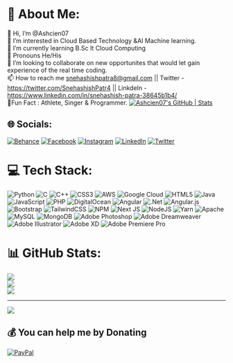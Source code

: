 # 💫 About Me:
👋 Hi, I’m @Ashcien07<br>👀 I’m interested in Cloud Based Technology &AI Machine learning.<br>🌱 I’m currently learning B.Sc It Cloud Computing<br>👀 Pronouns He/His<br>💞️ I’m looking to collaborate on new opportunites that would let gain experience of the real time coding.<br>📫 How to reach me snehashishpatra8@gmail.com || Twitter -https://twitter.com/SnehashishPatr4 || LinkdeIn - https://www.linkedin.com/in/snehashish-patra-38645b1b4/<br>🥇Fun Fact : Athlete, Singer & Programmer.
[![Ashcien07's GitHub | Stats](https://stats.quine.sh/Ashcien07/github?theme=dark)](https://quine.sh?utm_source=widgets&utm_campaign=Ashcien07)

## 🌐 Socials:
[![Behance](https://img.shields.io/badge/Behance-1769ff?logo=behance&logoColor=white)](https://www.behance.net/Ashcien) [![Facebook](https://img.shields.io/badge/Facebook-%231877F2.svg?logo=Facebook&logoColor=white)](https://www.facebook.com/snehashish.patra.566) [![Instagram](https://img.shields.io/badge/Instagram-%23E4405F.svg?logo=Instagram&logoColor=white)](https://www.instagram.com/ashcien_06/) [![LinkedIn](https://img.shields.io/badge/LinkedIn-%230077B5.svg?logo=linkedin&logoColor=white)](https://www.linkedin.com/in/snehashish-patra-38645b1b4/) [![Twitter](https://img.shields.io/badge/Twitter-%231DA1F2.svg?logo=Twitter&logoColor=white)](https://twitter.com/SnehashishPatr4) 

# 💻 Tech Stack:
![Python](https://img.shields.io/badge/python-3670A0?style=for-the-badge&logo=python&logoColor=ffdd54) ![C](https://img.shields.io/badge/c-%2300599C.svg?style=for-the-badge&logo=c&logoColor=white) ![C++](https://img.shields.io/badge/c++-%2300599C.svg?style=for-the-badge&logo=c%2B%2B&logoColor=white) ![CSS3](https://img.shields.io/badge/css3-%231572B6.svg?style=for-the-badge&logo=css3&logoColor=white) ![AWS](https://img.shields.io/badge/AWS-%23FF9900.svg?style=for-the-badge&logo=amazon-aws&logoColor=white) ![Google Cloud](https://img.shields.io/badge/Google%20Cloud-%234285F4.svg?style=for-the-badge&logo=google-cloud&logoColor=white) ![HTML5](https://img.shields.io/badge/html5-%23E34F26.svg?style=for-the-badge&logo=html5&logoColor=white) ![Java](https://img.shields.io/badge/java-%23ED8B00.svg?style=for-the-badge&logo=java&logoColor=white) ![JavaScript](https://img.shields.io/badge/javascript-%23323330.svg?style=for-the-badge&logo=javascript&logoColor=%23F7DF1E) ![PHP](https://img.shields.io/badge/php-%23777BB4.svg?style=for-the-badge&logo=php&logoColor=white) ![DigitalOcean](https://img.shields.io/badge/DigitalOcean-%230167ff.svg?style=for-the-badge&logo=digitalOcean&logoColor=white) ![Angular](https://img.shields.io/badge/angular-%23DD0031.svg?style=for-the-badge&logo=angular&logoColor=white) ![.Net](https://img.shields.io/badge/.NET-5C2D91?style=for-the-badge&logo=.net&logoColor=white) ![Angular.js](https://img.shields.io/badge/angular.js-%23E23237.svg?style=for-the-badge&logo=angularjs&logoColor=white) ![Bootstrap](https://img.shields.io/badge/bootstrap-%23563D7C.svg?style=for-the-badge&logo=bootstrap&logoColor=white) ![TailwindCSS](https://img.shields.io/badge/tailwindcss-%2338B2AC.svg?style=for-the-badge&logo=tailwind-css&logoColor=white) ![NPM](https://img.shields.io/badge/NPM-%23000000.svg?style=for-the-badge&logo=npm&logoColor=white) ![Next JS](https://img.shields.io/badge/Next-black?style=for-the-badge&logo=next.js&logoColor=white) ![NodeJS](https://img.shields.io/badge/node.js-6DA55F?style=for-the-badge&logo=node.js&logoColor=white) ![Yarn](https://img.shields.io/badge/yarn-%232C8EBB.svg?style=for-the-badge&logo=yarn&logoColor=white) ![Apache](https://img.shields.io/badge/apache-%23D42029.svg?style=for-the-badge&logo=apache&logoColor=white) ![MySQL](https://img.shields.io/badge/mysql-%2300f.svg?style=for-the-badge&logo=mysql&logoColor=white) ![MongoDB](https://img.shields.io/badge/MongoDB-%234ea94b.svg?style=for-the-badge&logo=mongodb&logoColor=white) ![Adobe Photoshop](https://img.shields.io/badge/adobephotoshop-%2331A8FF.svg?style=for-the-badge&logo=adobephotoshop&logoColor=white) ![Adobe Dreamweaver](https://img.shields.io/badge/Adobe%20Dreamweaver-FF61F6.svg?style=for-the-badge&logo=Adobe%20Dreamweaver&logoColor=white) ![Adobe Illustrator](https://img.shields.io/badge/adobeillustrator-%23FF9A00.svg?style=for-the-badge&logo=adobeillustrator&logoColor=white) ![Adobe XD](https://img.shields.io/badge/Adobe%20XD-470137?style=for-the-badge&logo=Adobe%20XD&logoColor=#FF61F6) ![Adobe Premiere Pro](https://img.shields.io/badge/Adobe%20Premiere%20Pro-9999FF.svg?style=for-the-badge&logo=Adobe%20Premiere%20Pro&logoColor=white)
# 📊 GitHub Stats:
![](https://github-readme-stats.vercel.app/api?username=Ashcien07&theme=jolly&hide_border=false&include_all_commits=true&count_private=true)<br/>
![](https://github-readme-streak-stats.herokuapp.com/?user=Ashcien07&theme=jolly&hide_border=false)<br/>
![](https://github-readme-stats.vercel.app/api/top-langs/?username=Ashcien07&theme=jolly&hide_border=false&include_all_commits=true&count_private=true&layout=compact)

---
[![](https://visitcount.itsvg.in/api?id=Ashcien07&icon=0&color=6)](https://visitcount.itsvg.in)

  ## 💰 You can help me by Donating
  [![PayPal](https://img.shields.io/badge/PayPal-00457C?style=for-the-badge&logo=paypal&logoColor=white)](https://paypal.me/snehashishpatra)

  <!-- Proudly created with GPRM ( https://gprm.itsvg.in ) -->
  

